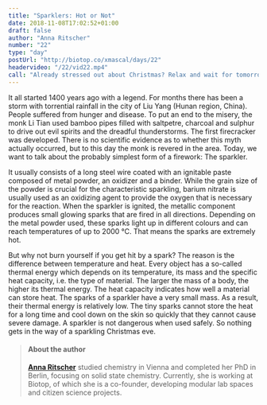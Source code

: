 ```yaml
---
title: "Sparklers: Hot or Not"
date: 2018-11-08T17:02:52+01:00
draft: false
author: "Anna Ritscher"
number: "22"
type: "day"
postUrl: "http://biotop.co/xmascal/days/22"
headervideo: "/22/vid22.mp4"
call: "Already stressed out about Christmas? Relax and wait for tomorrow's post."
---
```

It all started 1400 years ago with a legend. For months there has been a storm with torrential rainfall in the city of Liu Yang (Hunan region, China). People suffered from hunger and disease. To put an end to the misery, the monk Li Tian used bamboo pipes filled with saltpetre, charcoal and sulphur to drive out evil spirits and the dreadful thunderstorms. The first firecracker was developed. There is no scientific evidence as to whether this myth actually occurred, but to this day the monk is revered in the area. Today, we want to talk about the probably simplest form of a firework: The sparkler.

It usually consists of a long steel wire coated with an ignitable paste composed of metal powder, an oxidizer and a binder. While the grain size of the powder is crucial for the characteristic sparkling, barium nitrate is usually used as an oxidizing agent to provide the oxygen that is necessary for the reaction. When the sparkler is ignited, the metallic component produces small glowing sparks that are fired in all directions. Depending on the metal powder used, these sparks light up in different colours and can reach temperatures of up to 2000 °C. That means the sparks are extremely hot.

But why not burn yourself if you get hit by a spark? The reason is the difference between temperature and heat. Every object has a so-called thermal energy which depends on its temperature, its mass and the specific heat capacity, i.e. the type of material. The larger the mass of a body, the higher its thermal energy. The heat capacity indicates how well a material can store heat. The sparks of a sparkler have a very small mass. As a result, their thermal energy is relatively low. The tiny sparks cannot store the heat for a long time and cool down on the skin so quickly that they cannot cause severe damage. A sparkler is not dangerous when used safely. So nothing gets in the way of a sparkling Christmas eve.

> #### About the author
> **[Anna Ritscher](http://biotop.co/en/person/anna-ritscher/)** studied chemistry in Vienna and completed her PhD in Berlin, focusing on solid state chemistry. Currently, she is working at Biotop, of which she is a co-founder, developing modular lab spaces and citizen science projects.

<!--more-->
